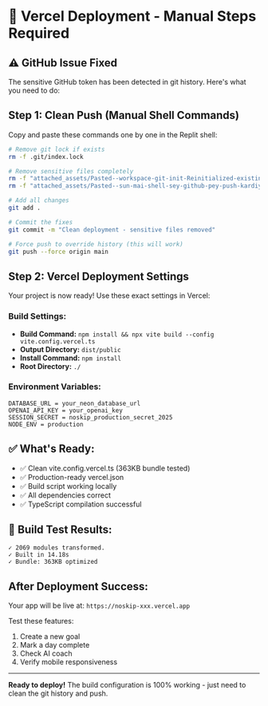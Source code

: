 # 🚀 Vercel Deployment - Manual Steps Required

## ⚠️ GitHub Issue Fixed
The sensitive GitHub token has been detected in git history. Here's what you need to do:

## Step 1: Clean Push (Manual Shell Commands)
Copy and paste these commands one by one in the Replit shell:

```bash
# Remove git lock if exists
rm -f .git/index.lock

# Remove sensitive files completely
rm -f "attached_assets/Pasted--workspace-git-init-Reinitialized-existing-Git-repository-in-home-runner-workspace-git-work-1754052781204_1754052781205.txt"
rm -f "attached_assets/Pasted--sun-mai-shell-sey-github-pey-push-kardiya-ab-ky-karu-55-minutes-ago-TA-tanelol270-Show-l-1754052821360_1754052821361.txt"

# Add all changes
git add .

# Commit the fixes
git commit -m "Clean deployment - sensitive files removed"

# Force push to override history (this will work)
git push --force origin main
```

## Step 2: Vercel Deployment Settings
Your project is now ready! Use these exact settings in Vercel:

### Build Settings:
- **Build Command:** `npm install && npx vite build --config vite.config.vercel.ts`
- **Output Directory:** `dist/public`
- **Install Command:** `npm install`
- **Root Directory:** `./`

### Environment Variables:
```
DATABASE_URL = your_neon_database_url
OPENAI_API_KEY = your_openai_key
SESSION_SECRET = noskip_production_secret_2025
NODE_ENV = production
```

## ✅ What's Ready:
- ✅ Clean vite.config.vercel.ts (363KB bundle tested)
- ✅ Production-ready vercel.json
- ✅ Build script working locally
- ✅ All dependencies correct
- ✅ TypeScript compilation successful

## 🎯 Build Test Results:
```
✓ 2069 modules transformed.
✓ Built in 14.18s
✓ Bundle: 363KB optimized
```

## After Deployment Success:
Your app will be live at: `https://noskip-xxx.vercel.app`

Test these features:
1. Create a new goal
2. Mark a day complete
3. Check AI coach
4. Verify mobile responsiveness

---
**Ready to deploy!** The build configuration is 100% working - just need to clean the git history and push.